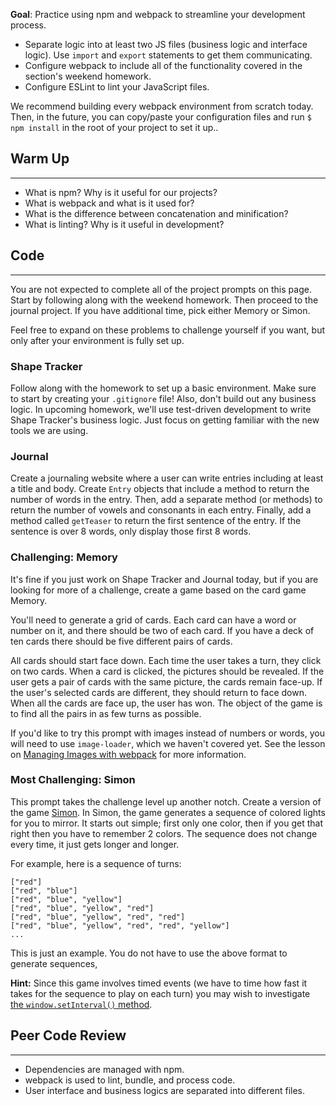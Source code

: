 **Goal**: Practice using npm and webpack to streamline your development process.

* Separate logic into at least two JS files (business logic and interface logic). Use `import` and `export` statements to get them communicating.
* Configure webpack to include all of the functionality covered in the section's weekend homework.
* Configure ESLint to lint your JavaScript files.

We recommend building every webpack environment from scratch today. Then, in the future, you can copy/paste your configuration files and run `$ npm install` in the root of your project to set it up..

## Warm Up
<hr />

* What is npm? Why is it useful for our projects?
* What is webpack and what is it used for?
* What is the difference between concatenation and minification?
* What is linting? Why is it useful in development?

## Code
<hr />

You are not expected to complete all of the project prompts on this page. Start by following along with the weekend homework. Then proceed to the journal project. If you have additional time, pick either Memory or Simon.

Feel free to expand on these problems to challenge yourself if you want, but only after your environment is fully set up.

### Shape Tracker

Follow along with the homework to set up a basic environment. Make sure to start by creating your `.gitignore` file! Also, don't build out any business logic. In upcoming homework, we'll use test-driven development to write Shape Tracker's business logic. Just focus on getting familiar with the new tools we are using.

### Journal

Create a journaling website where a user can write entries including at least a title and body. Create `Entry` objects that include a method to return the number of words in the entry. Then, add a separate method (or methods) to return the number of vowels and consonants in each entry. Finally, add a method called `getTeaser` to return the first sentence of the entry. If the sentence is over 8 words, only display those first 8 words.

### Challenging: Memory

It's fine if you just work on Shape Tracker and Journal today, but if you are looking for more of a challenge, create a game based on the card game Memory.

You'll need to generate a grid of cards. Each card can have a word or number on it, and there should be two of each card. If you have a deck of ten cards there should be five different pairs of cards.

All cards should start face down. Each time the user takes a turn, they click on two cards. When a card is clicked, the pictures should be revealed. If the user gets a pair of cards with the same picture, the cards remain face-up.  If the user's selected cards are different, they should return to face down. When all the cards are face up, the user has won. The object of the game is to find all the pairs in as few turns as possible.

If you'd like to try this prompt with images instead of numbers or words, you will need to use `image-loader`, which we haven't covered yet. See the lesson on [Managing Images with webpack](/intermediate-javascript/test-driven-development-and-environments-with-javascript/managing-images-with-webpack) for more information.

### Most Challenging: Simon

This prompt takes the challenge level up another notch. Create a version of the game [Simon](https://www.youtube.com/watch?v=4YhVyt4q5HI). In Simon, the game generates a sequence of colored lights for you to mirror. It starts out simple; first only one color, then if you get that right then you have to remember 2 colors. The sequence does not change every time, it just gets longer and longer.

For example, here is a sequence of turns:

```
["red"]
["red", "blue"]
["red", "blue", "yellow"]
["red", "blue", "yellow", "red"]
["red", "blue", "yellow", "red", "red"]
["red", "blue", "yellow", "red", "red", "yellow"]
...
```

This is just an example. You do not have to use the above format to generate sequences, 

**Hint:** Since this game involves timed events (we have to time how fast it takes for the sequence to play on each turn) you may wish to investigate [the `window.setInterval()` method](https://developer.mozilla.org/en-US/docs/Web/API/setInterval).  

## Peer Code Review
<hr />

* Dependencies are managed with npm.
* webpack is used to lint, bundle, and process code.
* User interface and business logics are separated into different files. 
